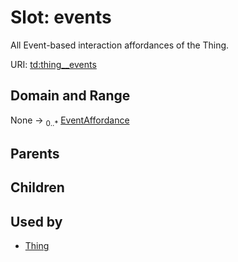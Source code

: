 
# Slot: events


All Event-based interaction affordances of the Thing.

URI: [td:thing__events](https://www.w3.org/2019/wot/td#thing__events)


## Domain and Range

None &#8594;  <sub>0..\*</sub> [EventAffordance](EventAffordance.md)

## Parents


## Children


## Used by

 * [Thing](Thing.md)
